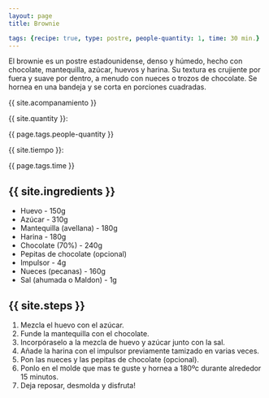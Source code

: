 ```yaml
---
layout: page
title: Brownie

tags: {recipe: true, type: postre, people-quantity: 1, time: 30 min.}
---
```


<p class="recipe-description">El brownie es un postre estadounidense, denso y húmedo, hecho con chocolate, mantequilla, azúcar, huevos y harina. Su textura es crujiente por fuera y suave por dentro, a menudo con nueces o trozos de chocolate. Se hornea en una bandeja y se corta en porciones cuadradas.</p>

<div class="recipe-information">
  <div><p class="{{ page.tags.type }}">{{ site.acompanamiento }}</p></div>
  <div><p>{{ site.quantity }}:</p> {{ page.tags.people-quantity }}</div>
  <div><p>{{ site.tiempo }}:</p> {{ page.tags.time }}</div>
</div>

## {{ site.ingredients }}

  *   Huevo - 150g
  *   Azúcar - 310g
  *   Mantequilla (avellana) - 180g
  *   Harina - 180g
  *   Chocolate (70%) - 240g
  *   Pepitas de chocolate (opcional)
  *   Impulsor - 4g
  *   Nueces (pecanas) - 160g
  *   Sal (ahumada o Maldon) - 1g

## {{ site.steps }}

1. Mezcla el huevo con el azúcar.
2. Funde la mantequilla con el chocolate.
3. Incorpóraselo a la mezcla de huevo y azúcar junto con la sal.
4. Añade la harina con el impulsor previamente tamizado en varias veces.
5. Pon las nueces y las pepitas de chocolate (opcional).
6. Ponlo en el molde que mas te guste y hornea a 180ºc durante alrededor 15 minutos.
7. Deja reposar, desmolda y disfruta!